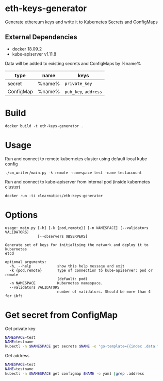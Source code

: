 # eth-keys-generator
Generate ethereum keys and write it to Kubernetes Secrets and ConfigMaps

## External Dependencies
- docker 18.09.2  
- kube-apiserver v1.11.8

Data will be added to existing secrets and ConfigMaps by %name%


| type      | name                  | keys                     |
|-----------|-----------------------|--------------------------|
| secret    | %name% | `private_key`          | 
| ConfigMap | %name% | `pub_key`, `address` | 


# Build
```
docker build -t eth-keys-generator .
```

# Usage

Run and connect to remote kubernetes cluster using default local kube config
```
./cm_writer/main.py -k remote -namespace test -name testaccount
```

Run and connect to kube-apiserver from internal pod (inside kubernetes cluster)
```
docker run -ti clearmatics/eth-keys-generator
```

# Options
```
usage: main.py [-h] [-k {pod,remote}] [-n NAMESPACE] [--validators VALIDATORS]
               [--observers OBSERVERS]

Generate set of keys for initialising the network and deploy it to kubernetes
etcd

optional arguments:
  -h, --help            show this help message and exit
  -k {pod,remote}       Type of connection to kube-apiserver: pod or remote
                        (default: pod)
  -n NAMESPACE          Kubernetes namespace.
  --validators VALIDATORS
                        number of validators. Should be more than 4 for ibft
```


# Get secret from ConfigMap

Get private key

```bash
NAMESPACE=test
NAME=testname
kubectl -n $NAMESPACE get secrets $NAME -o 'go-template={{index .data "private_key"}}' | base64 --decode; echo ""
```

Get address
```bash
NAMESPACE=test
NAME=testname
kubectl -n $NAMESPACE get configmap $NAME -o yaml |grep .address

```
